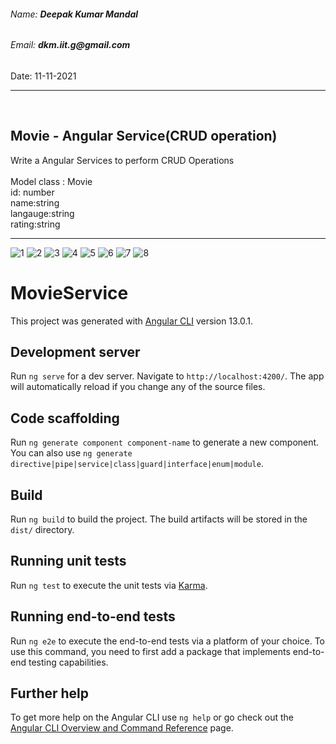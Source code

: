 <h6>Name: <b>Deepak Kumar Mandal</b></h6>
<h6>Email: <b>dkm.iit.g@gmail.com</b></h6>
<p>Date: 11-11-2021</p>
<hr/>
<br/>
<h2>Movie - Angular Service(CRUD operation)</h2>
<p>Write a Angular Services to perform CRUD Operations<br>
<br>Model class : Movie
<br>id: number
<br>name:string
<br>langauge:string
<br>rating:string</P><hr>

![1](https://github.com/deepak-mandal/ds-algo/assets/55249860/fbd14e1d-6071-4e72-b305-e831c673a722)
![2](https://github.com/deepak-mandal/ds-algo/assets/55249860/a0e2849a-0223-4664-b10b-499b90ab0768)
![3](https://github.com/deepak-mandal/ds-algo/assets/55249860/c0408517-2cc6-4933-9b20-aec7b0a72007)
![4](https://github.com/deepak-mandal/ds-algo/assets/55249860/4f8b7288-5069-43b2-8e51-bb0188ac8b58)
![5](https://github.com/deepak-mandal/ds-algo/assets/55249860/891280ad-39e0-4cec-9455-bb80be55acd5)
![6](https://github.com/deepak-mandal/ds-algo/assets/55249860/eb02a649-1142-4b9c-939b-877f3c290204)
![7](https://github.com/deepak-mandal/ds-algo/assets/55249860/547c355e-4af5-4a72-9038-349a04f4ca4d)
![8](https://github.com/deepak-mandal/ds-algo/assets/55249860/3d2199e9-aab0-4194-ac2c-14a194e2068f)


# MovieService

This project was generated with [Angular CLI](https://github.com/angular/angular-cli) version 13.0.1.

## Development server

Run `ng serve` for a dev server. Navigate to `http://localhost:4200/`. The app will automatically reload if you change any of the source files.

## Code scaffolding

Run `ng generate component component-name` to generate a new component. You can also use `ng generate directive|pipe|service|class|guard|interface|enum|module`.

## Build

Run `ng build` to build the project. The build artifacts will be stored in the `dist/` directory.

## Running unit tests

Run `ng test` to execute the unit tests via [Karma](https://karma-runner.github.io).

## Running end-to-end tests

Run `ng e2e` to execute the end-to-end tests via a platform of your choice. To use this command, you need to first add a package that implements end-to-end testing capabilities.

## Further help

To get more help on the Angular CLI use `ng help` or go check out the [Angular CLI Overview and Command Reference](https://angular.io/cli) page.
